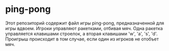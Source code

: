 # ping-pong
Этот репозиторий содержит файл игры ping-pong, предназначенной для игры вдвоем. Игроки управляют ракетками, отбивая мяч. Одна ракетка управляется клавишами строелок, а вторая клавишами 'w', 'a', 's', 'd'. Проигрыш происходит в том случае, если один из игроков не отобъет мяч.
